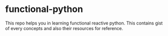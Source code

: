 # functional-python
This repo helps you in learning functional reactive python. This contains gist of every concepts and also their resources for reference.
